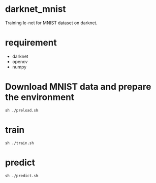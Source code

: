 # darknet_mnist

Training le-net for MNIST dataset on darknet. 

# requirement

- darknet
- opencv
- numpy

# Download MNIST data and prepare the environment

```
sh ./preload.sh
```

# train

```
sh ./train.sh
```

# predict

```
sh ./predict.sh
```

